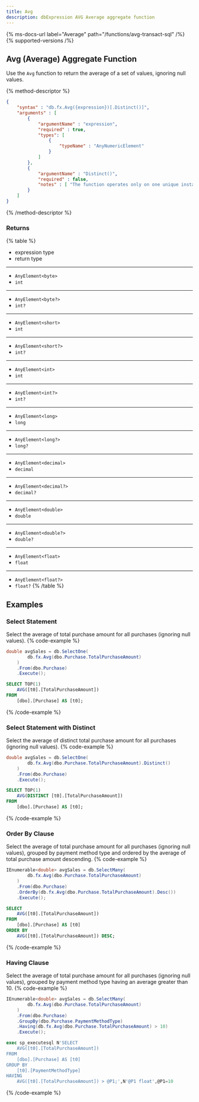```yaml
---
title: Avg
description: dbExpression AVG Average aggregate function
---
```


{% ms-docs-url label="Average" path="/functions/avg-transact-sql" /%}
{% supported-versions /%}

## Avg (Average) Aggregate Function

Use the `Avg` function to return the average of a set of values, ignoring null values.

{% method-descriptor %}
```json
{
    "syntax" : "db.fx.Avg({expression})[.Distinct()]",
    "arguments" : [
        {
            "argumentName" : "expression",
            "required" : true,
            "types": [
                { 
                    "typeName" : "AnyNumericElement"
                }
            ]
        },
        {
            "argumentName" : "Distinct()",
            "required" : false,
            "notes" : [ "The function operates only on one unique instance of each value, regardless of how many times that value occurs." ]
        }
    ]
}
```
{% /method-descriptor %}

### Returns
{% table %}
* expression type
* return type
---
* `AnyElement<byte>`
* `int`
---
* `AnyElement<byte?>`
* `int?`
---
* `AnyElement<short>`
* `int`
---
* `AnyElement<short?>`
* `int?`
---
* `AnyElement<int>`
* `int`
---
* `AnyElement<int?>`
* `int?`
---
* `AnyElement<long>`
* `long`
---
* `AnyElement<long?>`
* `long?`
---
* `AnyElement<decimal>`
* `decimal`
---
* `AnyElement<decimal?>`
* `decimal?`
---
* `AnyElement<double>`
* `double`
---
* `AnyElement<double?>`
* `double?`
---
* `AnyElement<float>`
* `float`
---
* `AnyElement<float?>`
* `float?`
{% /table %}

## Examples
### Select Statement
Select the average of total purchase amount for all purchases (ignoring null values).
{% code-example %}
```csharp
double avgSales = db.SelectOne(
        db.fx.Avg(dbo.Purchase.TotalPurchaseAmount)
    )
    .From(dbo.Purchase)
    .Execute();
```
```sql
SELECT TOP(1)
    AVG([t0].[TotalPurchaseAmount])
FROM
    [dbo].[Purchase] AS [t0];
```
{% /code-example %}

### Select Statement with Distinct
Select the average of distinct total purchase amount for all purchases (ignoring null values).
{% code-example %}
```csharp
double avgSales = db.SelectOne(
        db.fx.Avg(dbo.Purchase.TotalPurchaseAmount).Distinct()
    )
    .From(dbo.Purchase)
    .Execute();
```
```sql
SELECT TOP(1)
    AVG(DISTINCT [t0].[TotalPurchaseAmount])
FROM
    [dbo].[Purchase] AS [t0];
```
{% /code-example %}

### Order By Clause
Select the average of total purchase amount for all purchases (ignoring null values), grouped by payment
method type and ordered by the average of total purchase amount descending.
{% code-example %}
```csharp
IEnumerable<double> avgSales = db.SelectMany(
        db.fx.Avg(dbo.Purchase.TotalPurchaseAmount)
    )
    .From(dbo.Purchase)
    .OrderBy(db.fx.Avg(dbo.Purchase.TotalPurchaseAmount).Desc())
    .Execute();
```
```sql
SELECT
    AVG([t0].[TotalPurchaseAmount])
FROM
    [dbo].[Purchase] AS [t0]
ORDER BY
    AVG([t0].[TotalPurchaseAmount]) DESC;
```
{% /code-example %}

### Having Clause
Select the average of total purchase amount for all purchases (ignoring null values), grouped by payment
method type having an average greater than 10.
{% code-example %}
```csharp
IEnumerable<double> avgSales = db.SelectMany(
        db.fx.Avg(dbo.Purchase.TotalPurchaseAmount)
    )
    .From(dbo.Purchase)
    .GroupBy(dbo.Purchase.PaymentMethodType)
    .Having(db.fx.Avg(dbo.Purchase.TotalPurchaseAmount) > 10)
    .Execute();
```
```sql
exec sp_executesql N'SELECT
    AVG([t0].[TotalPurchaseAmount])
FROM
    [dbo].[Purchase] AS [t0]
GROUP BY
    [t0].[PaymentMethodType]
HAVING
    AVG([t0].[TotalPurchaseAmount]) > @P1;',N'@P1 float',@P1=10
```
{% /code-example %}